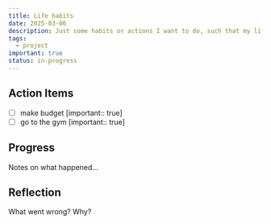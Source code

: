 ```yaml
---
title: Life habits
date: 2025-03-06
description: Just some habits or actions I want to do, such that my life is tipped in the right direction
tags:
  - project
important: true
status: in-progress
---
```


## Action Items

- [ ] make budget [important:: true] 
- [ ] go to the gym [important:: true]

## Progress

Notes on what happened...

## Reflection

What went wrong? Why?
